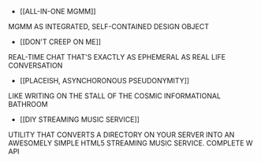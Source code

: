 - [[ALL-IN-ONE MGMM]]

MGMM AS INTEGRATED, SELF-CONTAINED DESIGN OBJECT

- [[DON'T CREEP ON ME]]

REAL-TIME CHAT THAT'S EXACTLY AS EPHEMERAL AS REAL LIFE CONVERSATION

- [[PLACEISH, ASYNCHORONOUS PSEUDONYMITY]]

LIKE WRITING ON THE STALL OF THE COSMIC INFORMATIONAL BATHROOM

- [[DIY STREAMING MUSIC SERVICE]]

UTILITY THAT CONVERTS A DIRECTORY ON YOUR SERVER INTO AN AWESOMELY SIMPLE HTML5 STREAMING MUSIC SERVICE. COMPLETE W API
